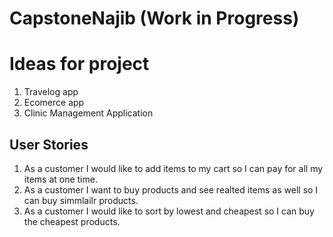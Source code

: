 # CapstoneNajib (Work in Progress)

# Ideas for project
1. Travelog app
2. Ecomerce app
3. Clinic Management Application

## User Stories
1. As a customer I would like to add items to my cart so I can pay for all my items at one time.
2. As a customer I want to buy products and see realted items as well so I can buy simmlailr products.
3. As a customer I would like to sort by lowest and cheapest so I can buy the cheapest products.

